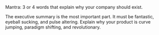 
Mantra: 3 or 4 words that explain why your company should exist.

The executive summary is the most important part. It must be fantastic, eyeball sucking, and pulse altering. Explain why your product is curve jumping, paradigm shifting, and revolutionary.

